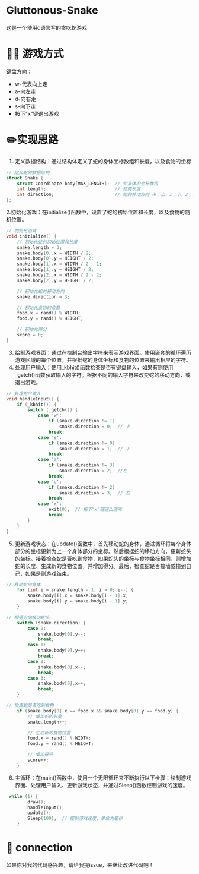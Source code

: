 # Gluttonous-Snake
这是一个使用c语言写的贪吃蛇游戏
# 🧑‍💻 游戏方式
键盘方向：
- w-代表向上走
- a-向左走
- d-向右走
- s-向下走
- 按下"x"键退出游戏
#  :pencil2:实现思路
1. 定义数据结构：通过结构体定义了蛇的身体坐标数组和长度，以及食物的坐标
```c
// 定义蛇的数据结构
struct Snake {
    struct Coordinate body[MAX_LENGTH];  // 蛇身体的坐标数组
    int length;                          // 蛇的长度
    int direction;                       // 蛇的移动方向（0：上，1：下，2：左，3：右）
};

```
2.初始化游戏：在initialize()函数中，设置了蛇的初始位置和长度，以及食物的随机位置。
```c
// 初始化游戏
void initialize() {
    // 初始化蛇的初始位置和长度
    snake.length = 3;
    snake.body[0].x = WIDTH / 2;
    snake.body[0].y = HEIGHT / 2;
    snake.body[1].x = WIDTH / 2 - 1;
    snake.body[1].y = HEIGHT / 2;
    snake.body[2].x = WIDTH / 2 - 2;
    snake.body[2].y = HEIGHT / 2;

    // 初始化蛇的移动方向
    snake.direction = 3;

    // 初始化食物的位置
    food.x = rand() % WIDTH;
    food.y = rand() % HEIGHT;

    // 初始化得分
    score = 0;
}
```
3. 绘制游戏界面：通过在控制台输出字符来表示游戏界面。使用嵌套的循环遍历游戏区域的每个位置，并根据蛇的身体坐标和食物的位置来输出相应的字符。
4. 处理用户输入：使用_kbhit()函数检查是否有键盘输入，如果有则使用_getch()函数获取输入的字符。根据不同的输入字符来改变蛇的移动方向，或退出游戏。
```c
// 处理用户输入
void handleInput() {
    if (_kbhit()) {
        switch (_getch()) {
            case 'w':
                if (snake.direction != 1)
                    snake.direction = 0;  // 上
                break;
            case 's':
                if (snake.direction != 0)
                    snake.direction = 1;  // 下
                break;
            case 'a':
                if (snake.direction != 3)
                    snake.direction = 2;  //左
                break;
            case 'd':
                if (snake.direction != 2)
                    snake.direction = 3;  // 右
                break;
            case 'x':
                exit(0);  // 按下"x"键退出游戏
                break;
        }
    }
}

```
5. 更新游戏状态：在update()函数中，首先移动蛇的身体，通过循环将每个身体部分的坐标更新为上一个身体部分的坐标。然后根据蛇的移动方向，更新蛇头的坐标。接着检查蛇是否吃到食物，如果蛇头的坐标与食物坐标相同，则增加蛇的长度、生成新的食物位置，并增加得分。最后，检查蛇是否撞墙或撞到自己，如果是则游戏结束。
```c
// 移动蛇的身体
    for (int i = snake.length - 1; i > 0; i--) {
        snake.body[i].x = snake.body[i - 1].x;
        snake.body[i].y = snake.body[i - 1].y;
    }
```
```c
// 根据方向移动蛇头
    switch (snake.direction) {
        case 0:
            snake.body[0].y--;
            break;
        case 1:
            snake.body[0].y++;
            break;
        case 2:
            snake.body[0].x--;
            break;
        case 3:
            snake.body[0].x++;
            break;
    }
```
```c
// 检查蛇是否吃到食物
    if (snake.body[0].x == food.x && snake.body[0].y == food.y) {
        // 增加蛇的长度
        snake.length++;

        // 生成新的食物位置
        food.x = rand() % WIDTH;
        food.y = rand() % HEIGHT;

        // 增加得分
        score++;
    }
```

6. 主循环：在main()函数中，使用一个无限循环来不断执行以下步骤：绘制游戏界面、处理用户输入、更新游戏状态，并通过Sleep()函数控制游戏的速度。
```c
 while (1) {
        draw();
        handleInput();
        update();
        Sleep(100);  // 控制游戏速度，单位为毫秒
    }
```
# :speech_balloon: connection
如果你对我的代码感兴趣，请给我提issue，来继续改进代码吧！




